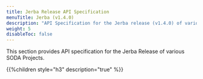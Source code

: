 ```yaml
---
title: Jerba Release API Specification
menuTitle: Jerba (v1.4.0)
description: "API Specification for the Jerba release (v1.4.0) of various SODA Projects"
weight: 5
disableToc: false
---
```


This section provides API specification for the Jerba Release of various SODA Projects. 
 

{{%children style="h3" description="true" %}}